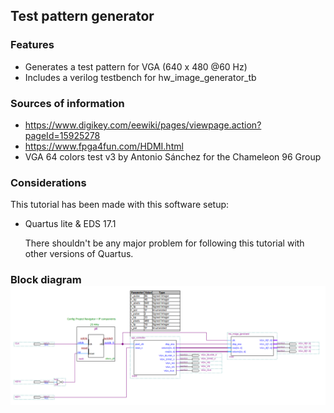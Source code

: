 Test pattern generator
-----

### Features

* Generates a test pattern for VGA (640 x 480 @60 Hz)
* Includes a verilog testbench for hw_image_generator_tb

### Sources of information

* https://www.digikey.com/eewiki/pages/viewpage.action?pageId=15925278
* https://www.fpga4fun.com/HDMI.html
* VGA 64 colors test v3 by  Antonio Sánchez  for the Chameleon 96 Group

### Considerations

This tutorial has been made with this software setup:

* Quartus lite & EDS 17.1

  There shouldn't be any major problem for following this tutorial with other versions of Quartus.

### Block diagram![](./block-diagram.png)
